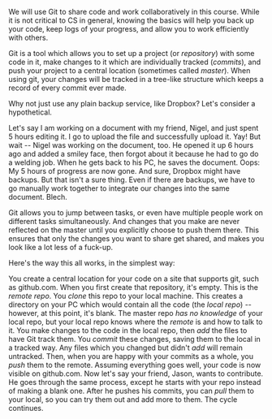 We will use Git to share code and work collaboratively in this course. While it is not critical to CS in general, knowing the basics will help you back up your code, keep logs of your progress, and allow you to work efficiently with others.

Git is a tool which allows you to set up a project (or *repository*) with some code in it, make changes to it which are individually tracked (*commits*), and push your project to a central location (sometimes called *master*). When using git, your changes will be tracked in a tree-like structure which keeps a record of every commit ever made.

Why not just use any plain backup service, like Dropbox? Let's consider a hypothetical.

Let's say I am working on a document with my friend, Nigel, and just spent 5 hours editing it. I go to upload the file and successfully upload it. Yay! But wait -- Nigel was working on the document, too. He opened it up 6 hours ago and added a smiley face, then forgot about it because he had to go do a welding job. When he gets back to his PC, he saves the document. Oops: My 5 hours of progress are now gone. And sure, Dropbox might have backups. But that isn't a sure thing. Even if there are backups, we have to go manually work together to integrate our changes into the same document. Blech.

Git allows you to jump between tasks, or even have multiple people work on different tasks simultaneously. And changes that you make are never reflected on the master until you explicitly choose to push them there. This ensures that only the changes you want to share get shared, and makes you look like a lot less of a fuck-up.

Here's the way this all works, in the simplest way:

You create a central location for your code on a site that supports git, such as github.com. When you first create that repository, it's empty. This is the *remote repo*. 
You *clone* this repo to your local machine. This creates a directory on your PC which would contain all the code (the *local repo*) -- however, at this point, it's blank. The master repo *has no knowledge* of your local repo, but your local repo knows where the *remote* is and how to talk to it.
You make changes to the code in the local repo, then *add* the files to have Git track them. You *commit* these changes, saving them to the local in a tracked way. Any files which you changed but didn't *add* will remain untracked. 
Then, when you are happy with your commits as a whole, you *push* them to the remote. Assuming everything goes well, your code is now visible on github.com.
Now let's say your friend, Jason, wants to contribute. He goes through the same process, except he starts with your repo instead of making a blank one.
After he pushes his commits, you can *pull* them to your local, so you can try them out and add more to them. 
The cycle continues.

